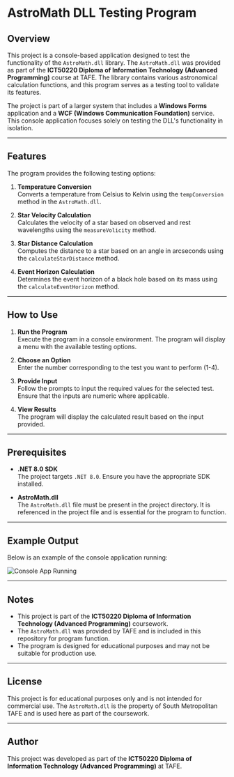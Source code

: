 # AstroMath DLL Testing Program

## Overview

This project is a console-based application designed to test the functionality of the `AstroMath.dll` library. The `AstroMath.dll` was provided as part of the **ICT50220 Diploma of Information Technology (Advanced Programming)** course at TAFE. The library contains various astronomical calculation functions, and this program serves as a testing tool to validate its features.

The project is part of a larger system that includes a **Windows Forms** application and a **WCF (Windows Communication Foundation)** service. This console application focuses solely on testing the DLL's functionality in isolation.

---

## Features

The program provides the following testing options:

1. **Temperature Conversion**  
   Converts a temperature from Celsius to Kelvin using the `tempConversion` method in the `AstroMath.dll`.

2. **Star Velocity Calculation**  
   Calculates the velocity of a star based on observed and rest wavelengths using the `measureVolicity` method.

3. **Star Distance Calculation**  
   Computes the distance to a star based on an angle in arcseconds using the `calculateStarDistance` method.

4. **Event Horizon Calculation**  
   Determines the event horizon of a black hole based on its mass using the `calculateEventHorizon` method.

---

## How to Use

1. **Run the Program**  
   Execute the program in a console environment. The program will display a menu with the available testing options.

2. **Choose an Option**  
   Enter the number corresponding to the test you want to perform (1-4).

3. **Provide Input**  
   Follow the prompts to input the required values for the selected test. Ensure that the inputs are numeric where applicable.

4. **View Results**  
   The program will display the calculated result based on the input provided.

---

## Prerequisites

- **.NET 8.0 SDK**  
  The project targets `.NET 8.0`. Ensure you have the appropriate SDK installed.

- **AstroMath.dll**  
  The `AstroMath.dll` file must be present in the project directory. It is referenced in the project file and is essential for the program to function.

---

## Example Output

Below is an example of the console application running:

![Console App Running](https://i.imgur.com/YTNxmBb.png)

---

## Notes

- This project is part of the **ICT50220 Diploma of Information Technology (Advanced Programming)** coursework.
- The `AstroMath.dll` was provided by TAFE and is included in this repository for program function.
- The program is designed for educational purposes and may not be suitable for production use.

---

## License

This project is for educational purposes only and is not intended for commercial use. The `AstroMath.dll` is the property of South Metropolitan TAFE and is used here as part of the coursework.

---

## Author

This project was developed as part of the **ICT50220 Diploma of Information Technology (Advanced Programming)** at TAFE.


